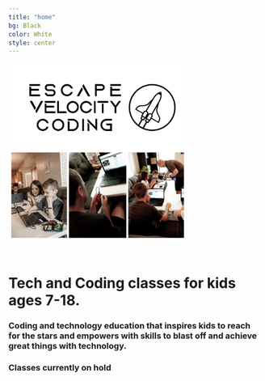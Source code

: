 ```yaml
---
title: "home"
bg: Black
color: White 
style: center
---
```

<!-- <h1>Escape Velocity Coding</h1> -->
<!-- <h1>Escape Velocity Coding</h1> -->
<div class="fullscreen" style="padding-bottom: 25px;">
  <img src="img/codingClassWebSize/IMG_0279.PNG" alt="Cartoon Rocket in space" width="70%" height="60%">
</div>
<h1 style="center"> Tech and Coding classes for kids ages 7-18.</h1>
<!-- <h3 style="center"> Helping kids reach to the stars and beyond with tech skills by inspiring excitement, creativity, and cooperation. </h3> -->
<h3 style="center"> Coding and technology education that inspires kids to reach for the stars and  empowers with skills to blast off and achieve great things with technology.</h3>
<h3 style="center"> Classes currently on hold</h3>
<!-- <h3>
  <a href="#registration" class="button-submit">Sign up for a class!</a>
</h3> -->
<!-- <h3><a style="button" href="http://eepurl.com/hFrXgL"> Sign up for our mailing list </a>
    </h3> -->
<!-- <h2 style="center"> </h2> -->
